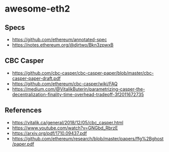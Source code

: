 awesome-eth2
=======================

## Specs

* https://github.com/ethereum/annotated-spec
* https://notes.ethereum.org/@djrtwo/Bkn3zpwxB

## CBC Casper
* https://github.com/cbc-casper/cbc-casper-paper/blob/master/cbc-casper-paper-draft.pdf
* https://github.com/ethereum/cbc-casper/wiki/FAQ
* https://medium.com/@VitalikButerin/parametrizing-casper-the-decentralization-finality-time-overhead-tradeoff-3f2011672735

## References

* https://vitalik.ca/general/2018/12/05/cbc_casper.html
* https://www.youtube.com/watch?v=GNGbd_RbrzE
* https://arxiv.org/pdf/1710.09437.pdf
* https://github.com/ethereum/research/blob/master/papers/ffg%2Bghost/paper.pdf
